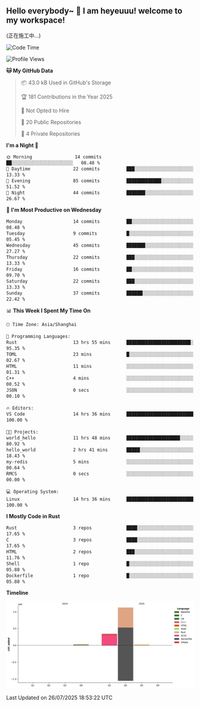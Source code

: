 ## Hello everybody~ 👋 I am heyeuuu! welcome to my workspace!
(正在施工中...)
  
<!--START_SECTION:waka-->
![Code Time](http://img.shields.io/badge/Code%20Time-44%20hrs%2027%20mins-blue)

![Profile Views](http://img.shields.io/badge/Profile%20Views-1-blue)

**🐱 My GitHub Data** 

> 📦 43.0 kB Used in GitHub's Storage 
 > 
> 🏆 181 Contributions in the Year 2025
 > 
> 🚫 Not Opted to Hire
 > 
> 📜 20 Public Repositories 
 > 
> 🔑 4 Private Repositories 
 > 
**I'm a Night 🦉** 

```text
🌞 Morning                14 commits          ██░░░░░░░░░░░░░░░░░░░░░░░   08.48 % 
🌆 Daytime                22 commits          ███░░░░░░░░░░░░░░░░░░░░░░   13.33 % 
🌃 Evening                85 commits          █████████████░░░░░░░░░░░░   51.52 % 
🌙 Night                  44 commits          ███████░░░░░░░░░░░░░░░░░░   26.67 % 
```
📅 **I'm Most Productive on Wednesday** 

```text
Monday                   14 commits          ██░░░░░░░░░░░░░░░░░░░░░░░   08.48 % 
Tuesday                  9 commits           █░░░░░░░░░░░░░░░░░░░░░░░░   05.45 % 
Wednesday                45 commits          ███████░░░░░░░░░░░░░░░░░░   27.27 % 
Thursday                 22 commits          ███░░░░░░░░░░░░░░░░░░░░░░   13.33 % 
Friday                   16 commits          ██░░░░░░░░░░░░░░░░░░░░░░░   09.70 % 
Saturday                 22 commits          ███░░░░░░░░░░░░░░░░░░░░░░   13.33 % 
Sunday                   37 commits          ██████░░░░░░░░░░░░░░░░░░░   22.42 % 
```


📊 **This Week I Spent My Time On** 

```text
🕑︎ Time Zone: Asia/Shanghai

💬 Programming Languages: 
Rust                     13 hrs 55 mins      ████████████████████████░   95.35 % 
TOML                     23 mins             █░░░░░░░░░░░░░░░░░░░░░░░░   02.67 % 
HTML                     11 mins             ░░░░░░░░░░░░░░░░░░░░░░░░░   01.31 % 
C++                      4 mins              ░░░░░░░░░░░░░░░░░░░░░░░░░   00.52 % 
JSON                     0 secs              ░░░░░░░░░░░░░░░░░░░░░░░░░   00.10 % 

🔥 Editors: 
VS Code                  14 hrs 36 mins      █████████████████████████   100.00 % 

🐱‍💻 Projects: 
world_hello              11 hrs 48 mins      ████████████████████░░░░░   80.92 % 
hello_world              2 hrs 41 mins       █████░░░░░░░░░░░░░░░░░░░░   18.43 % 
my-redis                 5 mins              ░░░░░░░░░░░░░░░░░░░░░░░░░   00.64 % 
RMCS                     0 secs              ░░░░░░░░░░░░░░░░░░░░░░░░░   00.00 % 

💻 Operating System: 
Linux                    14 hrs 36 mins      █████████████████████████   100.00 % 
```

**I Mostly Code in Rust** 

```text
Rust                     3 repos             ████░░░░░░░░░░░░░░░░░░░░░   17.65 % 
C                        3 repos             ████░░░░░░░░░░░░░░░░░░░░░   17.65 % 
HTML                     2 repos             ███░░░░░░░░░░░░░░░░░░░░░░   11.76 % 
Shell                    1 repo              █░░░░░░░░░░░░░░░░░░░░░░░░   05.88 % 
Dockerfile               1 repo              █░░░░░░░░░░░░░░░░░░░░░░░░   05.88 % 
```



**Timeline**

![Lines of Code chart](https://raw.githubusercontent.com/heyeuu/heyeuu/main/assets/bar_graph.png)


 Last Updated on 26/07/2025 18:53:22 UTC
<!--END_SECTION:waka-->
